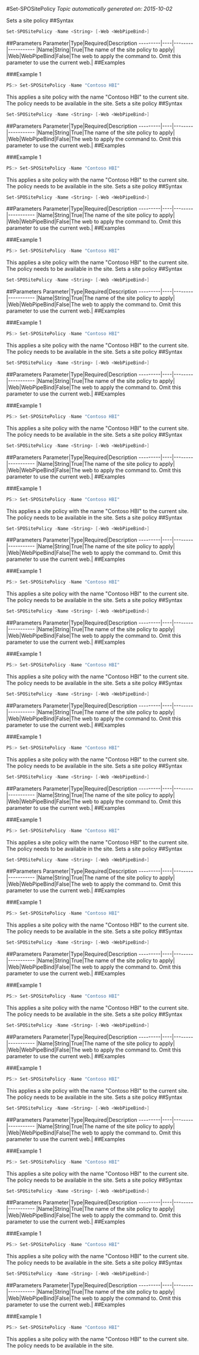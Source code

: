 #Set-SPOSitePolicy
*Topic automatically generated on: 2015-10-02*

Sets a site policy
##Syntax
```powershell
Set-SPOSitePolicy -Name <String> [-Web <WebPipeBind>]
```


##Parameters
Parameter|Type|Required|Description
---------|----|--------|-----------
|Name|String|True|The name of the site policy to apply|
|Web|WebPipeBind|False|The web to apply the command to. Omit this parameter to use the current web.|
##Examples

###Example 1
```powershell
PS:> Set-SPOSitePolicy -Name "Contoso HBI"
```
This applies a site policy with the name "Contoso HBI" to the current site. The policy needs to be available in the site.
Sets a site policy
##Syntax
```powershell
Set-SPOSitePolicy -Name <String> [-Web <WebPipeBind>]
```


##Parameters
Parameter|Type|Required|Description
---------|----|--------|-----------
|Name|String|True|The name of the site policy to apply|
|Web|WebPipeBind|False|The web to apply the command to. Omit this parameter to use the current web.|
##Examples

###Example 1
```powershell
PS:> Set-SPOSitePolicy -Name "Contoso HBI"
```
This applies a site policy with the name "Contoso HBI" to the current site. The policy needs to be available in the site.
Sets a site policy
##Syntax
```powershell
Set-SPOSitePolicy -Name <String> [-Web <WebPipeBind>]
```


##Parameters
Parameter|Type|Required|Description
---------|----|--------|-----------
|Name|String|True|The name of the site policy to apply|
|Web|WebPipeBind|False|The web to apply the command to. Omit this parameter to use the current web.|
##Examples

###Example 1
```powershell
PS:> Set-SPOSitePolicy -Name "Contoso HBI"
```
This applies a site policy with the name "Contoso HBI" to the current site. The policy needs to be available in the site.
Sets a site policy
##Syntax
```powershell
Set-SPOSitePolicy -Name <String> [-Web <WebPipeBind>]
```


##Parameters
Parameter|Type|Required|Description
---------|----|--------|-----------
|Name|String|True|The name of the site policy to apply|
|Web|WebPipeBind|False|The web to apply the command to. Omit this parameter to use the current web.|
##Examples

###Example 1
```powershell
PS:> Set-SPOSitePolicy -Name "Contoso HBI"
```
This applies a site policy with the name "Contoso HBI" to the current site. The policy needs to be available in the site.
Sets a site policy
##Syntax
```powershell
Set-SPOSitePolicy -Name <String> [-Web <WebPipeBind>]
```


##Parameters
Parameter|Type|Required|Description
---------|----|--------|-----------
|Name|String|True|The name of the site policy to apply|
|Web|WebPipeBind|False|The web to apply the command to. Omit this parameter to use the current web.|
##Examples

###Example 1
```powershell
PS:> Set-SPOSitePolicy -Name "Contoso HBI"
```
This applies a site policy with the name "Contoso HBI" to the current site. The policy needs to be available in the site.
Sets a site policy
##Syntax
```powershell
Set-SPOSitePolicy -Name <String> [-Web <WebPipeBind>]
```


##Parameters
Parameter|Type|Required|Description
---------|----|--------|-----------
|Name|String|True|The name of the site policy to apply|
|Web|WebPipeBind|False|The web to apply the command to. Omit this parameter to use the current web.|
##Examples

###Example 1
```powershell
PS:> Set-SPOSitePolicy -Name "Contoso HBI"
```
This applies a site policy with the name "Contoso HBI" to the current site. The policy needs to be available in the site.
Sets a site policy
##Syntax
```powershell
Set-SPOSitePolicy -Name <String> [-Web <WebPipeBind>]
```


##Parameters
Parameter|Type|Required|Description
---------|----|--------|-----------
|Name|String|True|The name of the site policy to apply|
|Web|WebPipeBind|False|The web to apply the command to. Omit this parameter to use the current web.|
##Examples

###Example 1
```powershell
PS:> Set-SPOSitePolicy -Name "Contoso HBI"
```
This applies a site policy with the name "Contoso HBI" to the current site. The policy needs to be available in the site.
Sets a site policy
##Syntax
```powershell
Set-SPOSitePolicy -Name <String> [-Web <WebPipeBind>]
```


##Parameters
Parameter|Type|Required|Description
---------|----|--------|-----------
|Name|String|True|The name of the site policy to apply|
|Web|WebPipeBind|False|The web to apply the command to. Omit this parameter to use the current web.|
##Examples

###Example 1
```powershell
PS:> Set-SPOSitePolicy -Name "Contoso HBI"
```
This applies a site policy with the name "Contoso HBI" to the current site. The policy needs to be available in the site.
Sets a site policy
##Syntax
```powershell
Set-SPOSitePolicy -Name <String> [-Web <WebPipeBind>]
```


##Parameters
Parameter|Type|Required|Description
---------|----|--------|-----------
|Name|String|True|The name of the site policy to apply|
|Web|WebPipeBind|False|The web to apply the command to. Omit this parameter to use the current web.|
##Examples

###Example 1
```powershell
PS:> Set-SPOSitePolicy -Name "Contoso HBI"
```
This applies a site policy with the name "Contoso HBI" to the current site. The policy needs to be available in the site.
Sets a site policy
##Syntax
```powershell
Set-SPOSitePolicy -Name <String> [-Web <WebPipeBind>]
```


##Parameters
Parameter|Type|Required|Description
---------|----|--------|-----------
|Name|String|True|The name of the site policy to apply|
|Web|WebPipeBind|False|The web to apply the command to. Omit this parameter to use the current web.|
##Examples

###Example 1
```powershell
PS:> Set-SPOSitePolicy -Name "Contoso HBI"
```
This applies a site policy with the name "Contoso HBI" to the current site. The policy needs to be available in the site.
Sets a site policy
##Syntax
```powershell
Set-SPOSitePolicy -Name <String> [-Web <WebPipeBind>]
```


##Parameters
Parameter|Type|Required|Description
---------|----|--------|-----------
|Name|String|True|The name of the site policy to apply|
|Web|WebPipeBind|False|The web to apply the command to. Omit this parameter to use the current web.|
##Examples

###Example 1
```powershell
PS:> Set-SPOSitePolicy -Name "Contoso HBI"
```
This applies a site policy with the name "Contoso HBI" to the current site. The policy needs to be available in the site.
Sets a site policy
##Syntax
```powershell
Set-SPOSitePolicy -Name <String> [-Web <WebPipeBind>]
```


##Parameters
Parameter|Type|Required|Description
---------|----|--------|-----------
|Name|String|True|The name of the site policy to apply|
|Web|WebPipeBind|False|The web to apply the command to. Omit this parameter to use the current web.|
##Examples

###Example 1
```powershell
PS:> Set-SPOSitePolicy -Name "Contoso HBI"
```
This applies a site policy with the name "Contoso HBI" to the current site. The policy needs to be available in the site.
Sets a site policy
##Syntax
```powershell
Set-SPOSitePolicy -Name <String> [-Web <WebPipeBind>]
```


##Parameters
Parameter|Type|Required|Description
---------|----|--------|-----------
|Name|String|True|The name of the site policy to apply|
|Web|WebPipeBind|False|The web to apply the command to. Omit this parameter to use the current web.|
##Examples

###Example 1
```powershell
PS:> Set-SPOSitePolicy -Name "Contoso HBI"
```
This applies a site policy with the name "Contoso HBI" to the current site. The policy needs to be available in the site.
Sets a site policy
##Syntax
```powershell
Set-SPOSitePolicy -Name <String> [-Web <WebPipeBind>]
```


##Parameters
Parameter|Type|Required|Description
---------|----|--------|-----------
|Name|String|True|The name of the site policy to apply|
|Web|WebPipeBind|False|The web to apply the command to. Omit this parameter to use the current web.|
##Examples

###Example 1
```powershell
PS:> Set-SPOSitePolicy -Name "Contoso HBI"
```
This applies a site policy with the name "Contoso HBI" to the current site. The policy needs to be available in the site.
Sets a site policy
##Syntax
```powershell
Set-SPOSitePolicy -Name <String> [-Web <WebPipeBind>]
```


##Parameters
Parameter|Type|Required|Description
---------|----|--------|-----------
|Name|String|True|The name of the site policy to apply|
|Web|WebPipeBind|False|The web to apply the command to. Omit this parameter to use the current web.|
##Examples

###Example 1
```powershell
PS:> Set-SPOSitePolicy -Name "Contoso HBI"
```
This applies a site policy with the name "Contoso HBI" to the current site. The policy needs to be available in the site.
Sets a site policy
##Syntax
```powershell
Set-SPOSitePolicy -Name <String> [-Web <WebPipeBind>]
```


##Parameters
Parameter|Type|Required|Description
---------|----|--------|-----------
|Name|String|True|The name of the site policy to apply|
|Web|WebPipeBind|False|The web to apply the command to. Omit this parameter to use the current web.|
##Examples

###Example 1
```powershell
PS:> Set-SPOSitePolicy -Name "Contoso HBI"
```
This applies a site policy with the name "Contoso HBI" to the current site. The policy needs to be available in the site.
